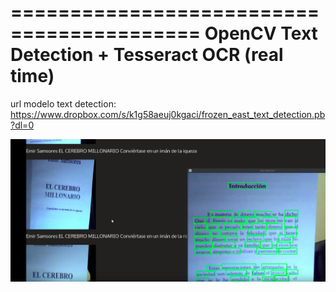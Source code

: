 ==========================================
OpenCV Text Detection + Tesseract OCR (real time)
==========================================

url modelo text detection: https://www.dropbox.com/s/k1g58aeuj0kgaci/frozen_east_text_detection.pb?dl=0

![./image.png ](./image.png)

